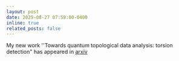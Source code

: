 ```yaml
---
layout: post
date: 2025-08-27 07:59:00-0400
inline: true
related_posts: false
---
```


My new work ''Towards quantum topological data analysis: torsion detection" has appeared in [arxiv](https://arxiv.org/pdf/2508.19943) 
    